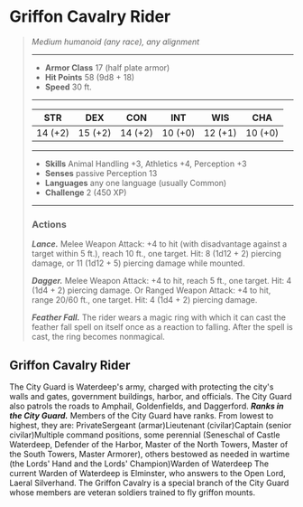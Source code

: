 # Griffon Cavalry Rider
>*Medium humanoid (any race), any alignment*
>___
>- **Armor Class** 17 (half plate armor)
>- **Hit Points** 58 (9d8 + 18)
>- **Speed** 30 ft.
>___
>|STR|DEX|CON|INT|WIS|CHA|
>|:---:|:---:|:---:|:---:|:---:|:---:|
>|14 (+2)|15 (+2)|14 (+2)|10 (+0)|12 (+1)|10 (+0)|
>___
>- **Skills** Animal Handling +3, Athletics +4, Perception +3
>- **Senses** passive Perception 13
>- **Languages** any one language (usually Common)
>- **Challenge** 2 (450 XP)
>___
>### Actions
>***Lance.*** Melee Weapon Attack: +4 to hit (with disadvantage against a target within 5 ft.), reach 10 ft., one target. Hit: 8 (1d12 + 2) piercing damage, or 11 (1d12 + 5) piercing damage while mounted.  
>
>***Dagger.*** Melee Weapon Attack: +4 to hit, reach 5 ft., one target. Hit: 4 (1d4 + 2) piercing damage. Or Ranged Weapon Attack: +4 to hit, range 20/60 ft., one target. Hit: 4 (1d4 + 2) piercing damage.  
>
>***Feather Fall.*** The rider wears a magic ring with which it can cast the feather fall spell on itself once as a reaction to falling. After the spell is cast, the ring becomes nonmagical.
## Griffon Cavalry Rider
The City Guard is Waterdeep's army, charged with protecting the city's walls and gates, government buildings, harbor, and officials. The City Guard also patrols the roads to Amphail, Goldenfields, and Daggerford.
***Ranks in the City Guard.*** Members of the City Guard have ranks. From lowest to highest, they are:
PrivateSergeant (armar)Lieutenant (civilar)Captain (senior civilar)Multiple command positions, some perennial (Seneschal of Castle Waterdeep, Defender of the Harbor, Master of the North Towers, Master of the South Towers, Master Armorer), others bestowed as needed in wartime (the Lords' Hand and the Lords' Champion)Warden of Waterdeep
The current Warden of Waterdeep is Elminster, who answers to the Open Lord, Laeral Silverhand.
The Griffon Cavalry is a special branch of the City Guard whose members are veteran soldiers trained to fly griffon mounts.